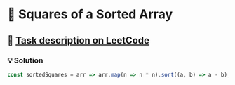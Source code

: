# 📝 Squares of a Sorted Array

## 🔗 [Task description on LeetCode](https://leetcode.com/problems/squares-of-a-sorted-array/description/)

### 💡 Solution

```javascript
const sortedSquares = arr => arr.map(n => n * n).sort((a, b) => a - b);
```
